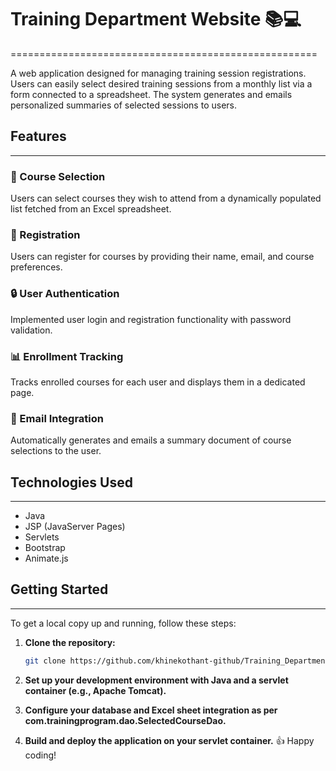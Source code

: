 # Training Department Website 📚💻
=====================================================

A web application designed for managing training session registrations. Users can easily select desired training sessions from a monthly list via a form connected to a spreadsheet. The system generates and emails personalized summaries of selected sessions to users.

## Features
------------

### 📝 Course Selection
Users can select courses they wish to attend from a dynamically populated list fetched from an Excel spreadsheet.

### 📝 Registration
Users can register for courses by providing their name, email, and course preferences.

### 🔒 User Authentication
Implemented user login and registration functionality with password validation.

### 📊 Enrollment Tracking
Tracks enrolled courses for each user and displays them in a dedicated page.

### 📧 Email Integration
Automatically generates and emails a summary document of course selections to the user.

## Technologies Used
-------------------

* Java
* JSP (JavaServer Pages)
* Servlets
* Bootstrap
* Animate.js

## Getting Started
---------------

To get a local copy up and running, follow these steps:
1. **Clone the repository:**

   ```bash
   git clone https://github.com/khinekothant-github/Training_Department_Website.git

2. **Set up your development environment with Java and a servlet container (e.g., Apache Tomcat).**
3. **Configure your database and Excel sheet integration as per com.trainingprogram.dao.SelectedCourseDao.**
4. **Build and deploy the application on your servlet container.**
👍 Happy coding!


